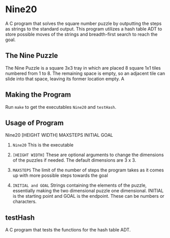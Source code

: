 # Nine20
A C program that solves the square number puzzle by outputting the steps as strings to the standard output. This program utilizes a hash table ADT to store possible moves of the strings and breadth-first search to reach the goal.

## The Nine Puzzle
The Nine Puzzle is a square 3x3 tray in which are placed 8 square 1x1 tiles numbered from 1 to 8.  The remaining space is empty, so an adjacent tile can slide into that space, leaving its former location empty. A

## Making the Program
Run `make` to get the executables `Nine20` and `testHash`.

## Usage of Program
Nine20 [HEIGHT WIDTH] MAXSTEPS INITIAL GOAL

1. `Nine20`
This is the executable

2. `[HEIGHT WIDTH]`
These are optional arguments to change the dimensions of the puzzles if needed. The default dimensions are 3 x 3.

3. `MAXSTEPS`
The limit of the number of steps the program takes as it comes up with more possible steps towards the goal

4. `INITIAL and GOAL`
Strings containing the elements of the puzzle, essentially making the two dimensional puzzle one dimensional. INITIAL is the starting point and GOAL is the endpoint. These can be numbers or characters.

## testHash
A C program that tests the functions for the hash table ADT.
